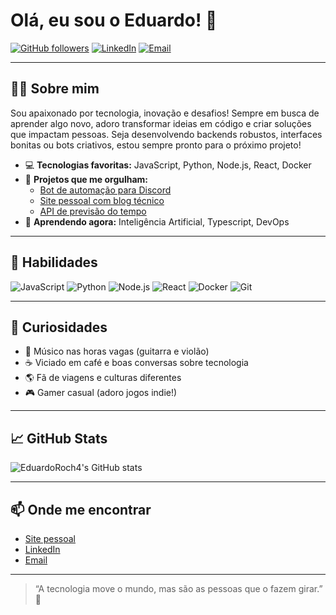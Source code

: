 # Olá, eu sou o Eduardo! 👋

[![GitHub followers](https://img.shields.io/github/followers/EduardoRoch4?style=social)](https://github.com/EduardoRoch4)
[![LinkedIn](https://img.shields.io/badge/LinkedIn-eduardoroch4-blue?logo=linkedin&style=flat-square)](https://www.linkedin.com/in/eduardoroch4/)
[![Email](https://img.shields.io/badge/Email-contato%40eduardoroch4.dev-red?style=flat-square&logo=gmail)](mailto:contato@eduardoroch4.dev)

---

## 👨‍💻 Sobre mim

Sou apaixonado por tecnologia, inovação e desafios! Sempre em busca de aprender algo novo, adoro transformar ideias em código e criar soluções que impactam pessoas. Seja desenvolvendo backends robustos, interfaces bonitas ou bots criativos, estou sempre pronto para o próximo projeto!

- 💻 **Tecnologias favoritas:** JavaScript, Python, Node.js, React, Docker
- 🚀 **Projetos que me orgulham:**  
  - [Bot de automação para Discord](https://github.com/EduardoRoch4/bot-discord)
  - [Site pessoal com blog técnico](https://eduardoroch4.dev)
  - [API de previsão do tempo](https://github.com/EduardoRoch4/weather-api)
- 🌱 **Aprendendo agora:** Inteligência Artificial, Typescript, DevOps

---

## 🌟 Habilidades

![JavaScript](https://img.shields.io/badge/-JavaScript-F7DF1E?style=flat-square&logo=javascript&logoColor=black)
![Python](https://img.shields.io/badge/-Python-3776AB?style=flat-square&logo=python&logoColor=white)
![Node.js](https://img.shields.io/badge/-Node.js-339933?style=flat-square&logo=node.js&logoColor=white)
![React](https://img.shields.io/badge/-React-61DAFB?style=flat-square&logo=react&logoColor=black)
![Docker](https://img.shields.io/badge/-Docker-2496ED?style=flat-square&logo=docker&logoColor=white)
![Git](https://img.shields.io/badge/-Git-F05032?style=flat-square&logo=git&logoColor=white)

---

## 🤩 Curiosidades

- 🎸 Músico nas horas vagas (guitarra e violão)
- ☕ Viciado em café e boas conversas sobre tecnologia
- 🌎 Fã de viagens e culturas diferentes
- 🎮 Gamer casual (adoro jogos indie!)

---

## 📈 GitHub Stats

![EduardoRoch4's GitHub stats](https://github-readme-stats.vercel.app/api?username=EduardoRoch4&show_icons=true&theme=radical)

---

## 📫 Onde me encontrar

- [Site pessoal](https://eduardoroch4.dev)
- [LinkedIn](https://www.linkedin.com/in/eduardoroch4/)
- [Email](mailto:contato@eduardoroch4.dev)

---

> “A tecnologia move o mundo, mas são as pessoas que o fazem girar.” 🚀
